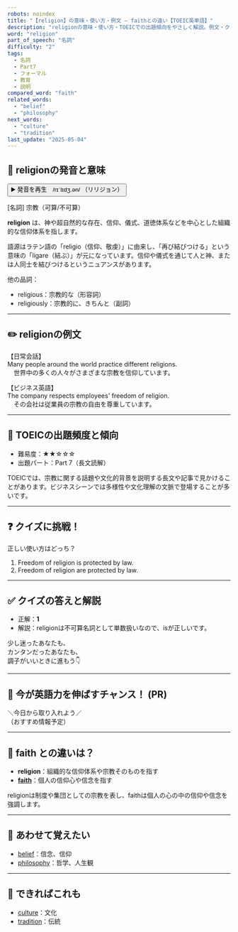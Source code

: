 ```yaml
---
robots: noindex
title: "【religion】の意味・使い方・例文 ― faithとの違い【TOEIC英単語】"
description: "religionの意味・使い方・TOEICでの出題傾向をやさしく解説。例文・クイズ付きでfaithとの違いもわかりやすく学べます。"
word: "religion"
part_of_speech: "名詞"
difficulty: "2"
tags:
  - 名詞
  - Part7
  - フォーマル
  - 教育
  - 説明
compared_word: "faith"
related_words:
  - "belief"
  - "philosophy"
next_words:
  - "culture"
  - "tradition"
last_update: "2025-05-04"
---
```


## 🔰 religionの発音と意味

<button class="play-audio" onclick="playTTS('religion')">
  <span class="play-audio-main">
    ▶️ 発音を再生　/rɪˈlɪdʒ.ən/
  </span>
  <span class="play-audio-sub">
    （リリジョン）
  </span>
</button>

[名詞] 宗教（可算/不可算）

**religion** は、神や超自然的な存在、信仰、儀式、道徳体系などを中心とした組織的な信仰体系を指します。

語源はラテン語の「religio（信仰、敬虔）」に由来し、「再び結びつける」という意味の「ligare（結ぶ）」が元になっています。信仰や儀式を通じて人と神、または人同士を結びつけるというニュアンスがあります。

他の品詞：  
- religious：宗教的な（形容詞）
- religiously：宗教的に、きちんと（副詞）

---

## ✏️ religionの例文

【日常会話】  
Many people around the world practice different religions.  
　世界中の多くの人々がさまざまな宗教を信仰しています。

【ビジネス英語】  
The company respects employees' freedom of religion.  
　その会社は従業員の宗教の自由を尊重しています。

---

## 🎯 TOEICの出題頻度と傾向

- 難易度：★★☆☆☆
- 出題パート：Part 7（長文読解）

TOEICでは、宗教に関する話題や文化的背景を説明する長文や記事で見かけることがあります。ビジネスシーンでは多様性や文化理解の文脈で登場することが多いです。

---

## ❓ クイズに挑戦！

正しい使い方はどっち？

1. Freedom of religion is protected by law.  
2. Freedom of religion are protected by law.

---

## ✅ クイズの答えと解説

- 正解：**1**
- 解説：religionは不可算名詞として単数扱いなので、isが正しいです。

少し迷ったあなたも、  
カンタンだったあなたも、  
調子がいいときに進もう👇️

---

## 🚀 今が英語力を伸ばすチャンス！ (PR)

<div class="info-center">
＼今日から取り入れよう／<br>  
（おすすめ情報予定）
</div>

---

## 🤔  faith との違いは？

- **religion**：組織的な信仰体系や宗教そのものを指す
- **[faith](/word/faith/)**：個人の信仰心や信念を指す

religionは制度や集団としての宗教を表し、faithは個人の心の中の信仰や信念を強調します。

---

## 🧩 あわせて覚えたい

- [belief](/word/belief/)：信念、信仰
- [philosophy](/word/philosophy/)：哲学、人生観

---

## 📖 できればこれも

- [culture](/word/culture/)：文化
- [tradition](/word/tradition/)：伝統

<!-- cvid: aid19_bid21 -->
